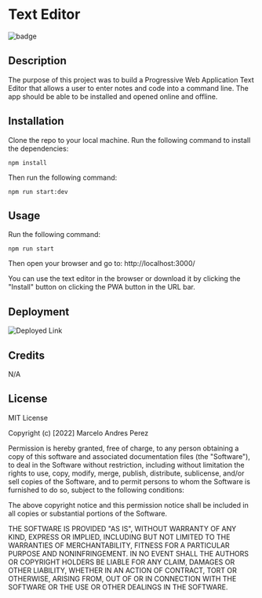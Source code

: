 # Text Editor

![badge](https://img.shields.io/badge/license-MIT-blue.svg)

## Description

The purpose of this project was to build a Progressive Web Application Text Editor that allows a user to enter notes and code into a command line. The app should be able to be installed and opened online and offline.

## Installation

Clone the repo to your local machine. Run the following command to install the dependencies:

`npm install`

Then run the following command:

`npm run start:dev`

## Usage

Run the following command:

`npm run start`

Then open your browser and go to: http://localhost:3000/

You can use the text editor in the browser or download it by clicking the "Install" button on clicking the PWA button in the URL bar.

## Deployment

![Deployed Link](https://andres-text-editor.herokuapp.com/)

## Credits

N/A

## License

MIT License

Copyright (c) [2022] Marcelo Andres Perez

Permission is hereby granted, free of charge, to any person obtaining a copy
of this software and associated documentation files (the "Software"), to deal
in the Software without restriction, including without limitation the rights
to use, copy, modify, merge, publish, distribute, sublicense, and/or sell
copies of the Software, and to permit persons to whom the Software is
furnished to do so, subject to the following conditions:

The above copyright notice and this permission notice shall be included in all
copies or substantial portions of the Software.

THE SOFTWARE IS PROVIDED "AS IS", WITHOUT WARRANTY OF ANY KIND, EXPRESS OR
IMPLIED, INCLUDING BUT NOT LIMITED TO THE WARRANTIES OF MERCHANTABILITY,
FITNESS FOR A PARTICULAR PURPOSE AND NONINFRINGEMENT. IN NO EVENT SHALL THE
AUTHORS OR COPYRIGHT HOLDERS BE LIABLE FOR ANY CLAIM, DAMAGES OR OTHER
LIABILITY, WHETHER IN AN ACTION OF CONTRACT, TORT OR OTHERWISE, ARISING FROM,
OUT OF OR IN CONNECTION WITH THE SOFTWARE OR THE USE OR OTHER DEALINGS IN THE
SOFTWARE.
